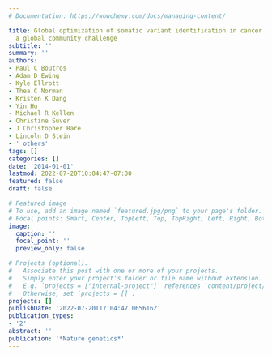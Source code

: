 ```yaml
---
# Documentation: https://wowchemy.com/docs/managing-content/

title: Global optimization of somatic variant identification in cancer genomes with
  a global community challenge
subtitle: ''
summary: ''
authors:
- Paul C Boutros
- Adam D Ewing
- Kyle Ellrott
- Thea C Norman
- Kristen K Dang
- Yin Hu
- Michael R Kellen
- Christine Suver
- J Christopher Bare
- Lincoln D Stein
- ' others'
tags: []
categories: []
date: '2014-01-01'
lastmod: 2022-07-20T10:04:47-07:00
featured: false
draft: false

# Featured image
# To use, add an image named `featured.jpg/png` to your page's folder.
# Focal points: Smart, Center, TopLeft, Top, TopRight, Left, Right, BottomLeft, Bottom, BottomRight.
image:
  caption: ''
  focal_point: ''
  preview_only: false

# Projects (optional).
#   Associate this post with one or more of your projects.
#   Simply enter your project's folder or file name without extension.
#   E.g. `projects = ["internal-project"]` references `content/project/deep-learning/index.md`.
#   Otherwise, set `projects = []`.
projects: []
publishDate: '2022-07-20T17:04:47.065616Z'
publication_types:
- '2'
abstract: ''
publication: '*Nature genetics*'
---
```

